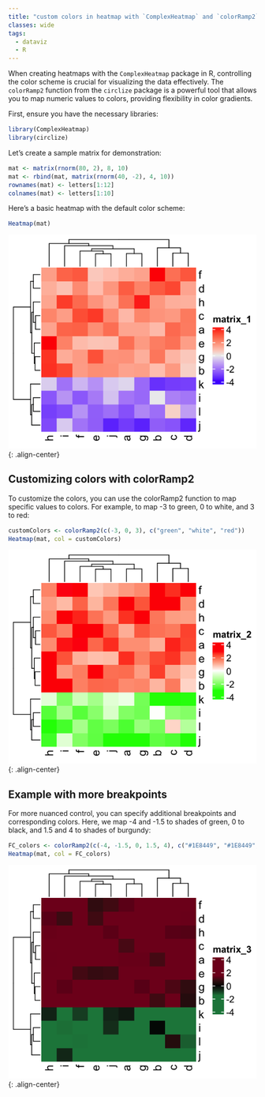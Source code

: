 ```yaml
---
title: "custom colors in heatmap with `ComplexHeatmap` and `colorRamp2` in R"
classes: wide
tags:
  - dataviz
  - R
---
```


When creating heatmaps with the `ComplexHeatmap` package in R, controlling the color scheme is crucial for visualizing the data effectively. The `colorRamp2` function from the `circlize` package is a powerful tool that allows you to map numeric values to colors, providing flexibility in color gradients.

First, ensure you have the necessary libraries:

```r
library(ComplexHeatmap)
library(circlize)
```

Let’s create a sample matrix for demonstration:
```r
mat <- matrix(rnorm(80, 2), 8, 10)
mat <- rbind(mat, matrix(rnorm(40, -2), 4, 10))
rownames(mat) <- letters[1:12]
colnames(mat) <- letters[1:10]
```

Here’s a basic heatmap with the default color scheme:
```r
Heatmap(mat)
```
![heatmap1](/assets/images_post/20240608_heatmap1.png){: .align-center}

## Customizing colors with colorRamp2
To customize the colors, you can use the colorRamp2 function to map specific values to colors. For example, to map -3 to green, 0 to white, and 3 to red:

```r
customColors <- colorRamp2(c(-3, 0, 3), c("green", "white", "red"))
Heatmap(mat, col = customColors)
```
![heatmap2](/assets/images_post/20240608_heatmap2.png){: .align-center}

## Example with more breakpoints
For more nuanced control, you can specify additional breakpoints and corresponding colors. Here, we map -4 and -1.5 to shades of green, 0 to black, and 1.5 and 4 to shades of burgundy:
```r
FC_colors <- colorRamp2(c(-4, -1.5, 0, 1.5, 4), c("#1E8449", "#1E8449", "black", "#800020", "#800020"))
Heatmap(mat, col = FC_colors)
```
![heatmap3](/assets/images_post/20240608_heatmap3.png){: .align-center}
